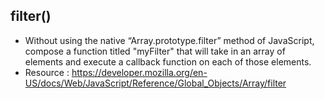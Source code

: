 ## filter()

- Without using the native “Array.prototype.filter” method of JavaScript, compose a function titled "myFilter" that will take in an array of elements and execute a callback function on each of those elements.
- Resource : https://developer.mozilla.org/en-US/docs/Web/JavaScript/Reference/Global_Objects/Array/filter

